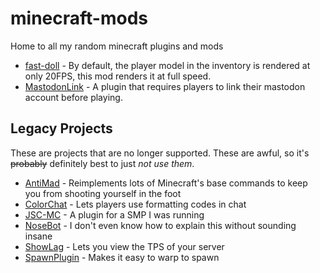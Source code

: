 # minecraft-mods

Home to all my random minecraft plugins and mods

- [fast-doll](https://github.com/Basicprogrammer10/minecraft-mods/tree/master/fast-doll) - By default, the player model in the inventory is rendered at only 20FPS, this mod renders it at full speed.
- [MastodonLink](https://github.com/Basicprogrammer10/minecraft-mods/tree/master/MastodonLink) - A plugin that requires players to link their mastodon account before playing.

## Legacy Projects

These are projects that are no longer supported.
These are awful, so it's ~~probably~~ definitely best to just *not use them*.

- [AntiMad](https://github.com/Basicprogrammer10/minecraft-mods/tree/master/AntiMad) - Reimplements lots of Minecraft's base commands to keep you from shooting yourself in the foot
- [ColorChat](https://github.com/Basicprogrammer10/minecraft-mods/tree/master/ColorChat) - Lets players use formatting codes in chat
- [JSC-MC](https://github.com/Basicprogrammer10/minecraft-mods/tree/master/JSC-MC) - A plugin for a SMP I was running
- [NoseBot](https://github.com/Basicprogrammer10/minecraft-mods/tree/master/NoseBot) - I don't even know how to explain this without sounding insane
- [ShowLag](https://github.com/Basicprogrammer10/minecraft-mods/tree/master/ShowLag) - Lets you view the TPS of your server
- [SpawnPlugin](https://github.com/Basicprogrammer10/minecraft-mods/tree/master/Spawn-Plugin) - Makes it easy to warp to spawn
